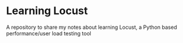 # Learning Locust
A repository to share my notes about learning Locust, a Python based performance/user load testing tool
